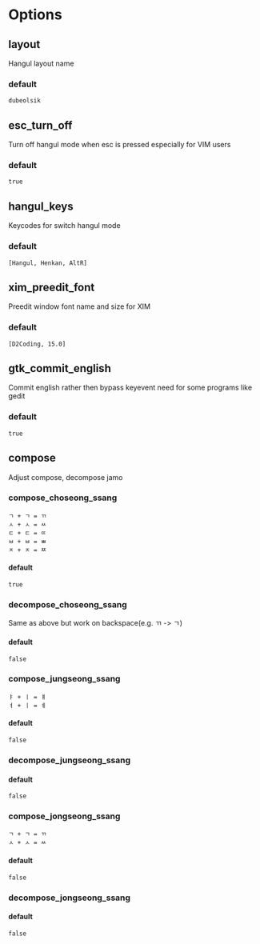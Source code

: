 # Options

## layout

Hangul layout name

### default

`dubeolsik`

## esc_turn_off

Turn off hangul mode when esc is pressed especially for VIM users

### default

`true`

## hangul_keys

Keycodes for switch hangul mode

### default

`[Hangul, Henkan, AltR]`

## xim_preedit_font

Preedit window font name and size for XIM

### default

`[D2Coding, 15.0]`

## gtk_commit_english

Commit english rather then bypass keyevent need for some programs like gedit

### default

`true`

## compose

Adjust compose, decompose jamo

### compose_choseong_ssang

```
ㄱ + ㄱ = ㄲ
ㅅ + ㅅ = ㅆ
ㄷ + ㄷ = ㄸ
ㅂ + ㅂ = ㅃ
ㅈ + ㅈ = ㅉ
```

#### default

`true`

### decompose_choseong_ssang

Same as above but work on backspace(e.g. ㄲ -> ㄱ)

#### default

`false`

### compose_jungseong_ssang

```
ㅑ + ㅣ = ㅒ
ㅕ + ㅣ = ㅖ
```

#### default

`false`


### decompose_jungseong_ssang

#### default

`false`

### compose_jongseong_ssang

```
ㄱ + ㄱ = ㄲ
ㅅ + ㅅ = ㅆ
```

#### default

`false`

### decompose_jongseong_ssang

#### default

`false`
